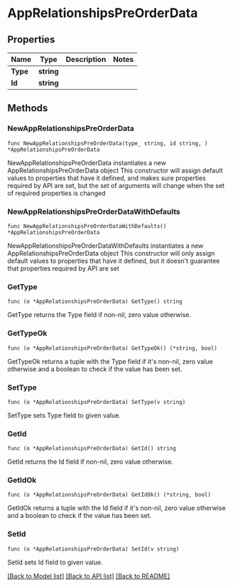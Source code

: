 # AppRelationshipsPreOrderData

## Properties

Name | Type | Description | Notes
------------ | ------------- | ------------- | -------------
**Type** | **string** |  | 
**Id** | **string** |  | 

## Methods

### NewAppRelationshipsPreOrderData

`func NewAppRelationshipsPreOrderData(type_ string, id string, ) *AppRelationshipsPreOrderData`

NewAppRelationshipsPreOrderData instantiates a new AppRelationshipsPreOrderData object
This constructor will assign default values to properties that have it defined,
and makes sure properties required by API are set, but the set of arguments
will change when the set of required properties is changed

### NewAppRelationshipsPreOrderDataWithDefaults

`func NewAppRelationshipsPreOrderDataWithDefaults() *AppRelationshipsPreOrderData`

NewAppRelationshipsPreOrderDataWithDefaults instantiates a new AppRelationshipsPreOrderData object
This constructor will only assign default values to properties that have it defined,
but it doesn't guarantee that properties required by API are set

### GetType

`func (o *AppRelationshipsPreOrderData) GetType() string`

GetType returns the Type field if non-nil, zero value otherwise.

### GetTypeOk

`func (o *AppRelationshipsPreOrderData) GetTypeOk() (*string, bool)`

GetTypeOk returns a tuple with the Type field if it's non-nil, zero value otherwise
and a boolean to check if the value has been set.

### SetType

`func (o *AppRelationshipsPreOrderData) SetType(v string)`

SetType sets Type field to given value.


### GetId

`func (o *AppRelationshipsPreOrderData) GetId() string`

GetId returns the Id field if non-nil, zero value otherwise.

### GetIdOk

`func (o *AppRelationshipsPreOrderData) GetIdOk() (*string, bool)`

GetIdOk returns a tuple with the Id field if it's non-nil, zero value otherwise
and a boolean to check if the value has been set.

### SetId

`func (o *AppRelationshipsPreOrderData) SetId(v string)`

SetId sets Id field to given value.



[[Back to Model list]](../README.md#documentation-for-models) [[Back to API list]](../README.md#documentation-for-api-endpoints) [[Back to README]](../README.md)


